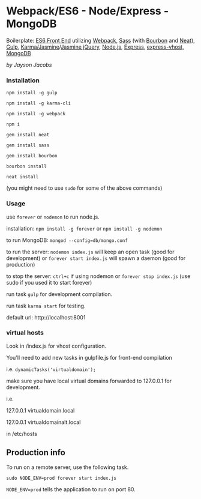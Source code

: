 # Webpack/ES6 - Node/Express - MongoDB
Boilerplate: [ES6 Front End](http://es6-features.org/) utilizing [Webpack](http://webpack.github.io/docs/), [Sass](http://sass-lang.com/) (with [Bourbon](http://bourbon.io/) and [Neat](http://neat.bourbon.io/)), [Gulp](http://gulpjs.com/), [Karma/Jasmine](https://www.npmjs.com/package/karma-jasmine)/[Jasmine jQuery](https://github.com/bessdsv/karma-jasmine-jquery), [Node.js](https://nodejs.org/en/), [Express](http://expressjs.com/), [express-vhost](https://www.npmjs.com/package/express-vhost), [MongoDB](https://www.mongodb.org/)

_by Jayson Jacobs_

### Installation

`npm install -g gulp`

`npm install -g karma-cli`

`npm install -g webpack`

`npm i`

`gem install neat`

`gem install sass`

`gem install bourbon`

`bourbon install`

`neat install`

(you might need to use `sudo` for some of the above commands)

### Usage

use `forever` or `nodemon` to run node.js.

installation:
`npm install -g forever` or
`npm install -g nodemon`

to run MongoDB:
`mongod --config=db/mongo.conf`

to run the server:
`nodemon index.js` will keep an open task (good for development) or
`forever start index.js` will spawn a daemon (good for production)

to stop the server:
`ctrl+c` if using nodemon or
`forever stop index.js` (use sudo if you used it to start forever)

run task `gulp` for development compilation.

run task `karma start` for testing.

default url: http://localhost:8001

### virtual hosts

Look in /index.js for vhost configuration.

You'll need to add new tasks in gulpfile.js for front-end compilation

i.e.
`dynamicTasks('virtualdomain');`

make sure you have local virtual domains forwarded to 127.0.0.1 for development.

i.e.

127.0.0.1	virtualdomain.local

127.0.0.1	virtualdomainalt.local


in /etc/hosts

## Production info
To run on a remote server, use the following task.

`sudo NODE_ENV=prod forever start index.js`

`NODE_ENV=prod` tells the application to run on port 80.
